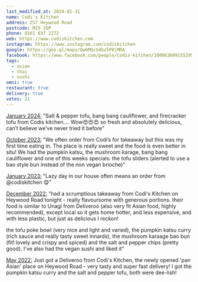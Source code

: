 ```yaml
---
last_modified_at: 2024-01-31
name: Codi's Kitchen
address: 257 Heywood Road
postcode: M25 2QP
phone: 0161 637 2272
web: https://www.codiskitchen.com
instagram: https://www.instagram.com/codiskitchen
google: https://goo.gl/maps/Qw6MQcG4bz5P8jMRA
facebook: https://www.facebook.com/people/Codis-kitchen/100063609155295/
tags:
  - asian
  - thai
  - sushi
omni: true
restaurant: true
delivery: true
votes: 21
---
```


[January 2024:](https://www.facebook.com/groups/veganprestwich/posts/2095713317472740) "Salt & pepper tofu, bang bang cauliflower, and firecracker tofu from Codis kitchen…. Wow😍😍😍 so fresh and absolutely delicious, can’t believe we’ve never tried it before"

[October 2023:](https://dumpoir.com/c/6594430583085954023) "We often order from Codi’s for takeaway but this was my first time eating in. The place is really sweet and the food is even better in situ! We had the pumpkin katsu, the mushroom karage, bang bang cauliflower and one of this weeks specials: the tofu sliders (alerted to use a bao style bun instead of the non vegan brioche)"

[January 2023:](https://www.instagram.com/p/Cn16qWvNLLy) "Lazy day in our house often means an order from @codiskitchen 😋"

[December 2022:](https://www.facebook.com/groups/veganprestwich/posts/1819448098432598) "had a scrumptious takeaway from Codi's Kitchen on Heywood Road tonight - really flavoursome with generous portions. their food is similar to Unagi from Deliveroo (also very fit Asian food, highly recommended), except local so it gets home hotter, and less expensive, and with less plastic, but just as delicious I reckon!

the tofu poke bowl (very nice and light and varied), the pumpkin katsu curry (rich sauce and really tasty sweet innards), the mushroom karaage bao bun (fit! lovely and crispy and spiced) and the salt and pepper chips (pretty good). I've also had the vegan sushi and liked it"

[May 2022:](https://www.facebook.com/groups/veganprestwich/posts/1654415841602492) Just got a Deliveroo from Codi's Kitchen, the newly opened 'pan Asian' place on Heywood Road - very tasty and super fast delivery! I got the pumpkin katsu curry and the salt and pepper tofu, both were dee-lish!
